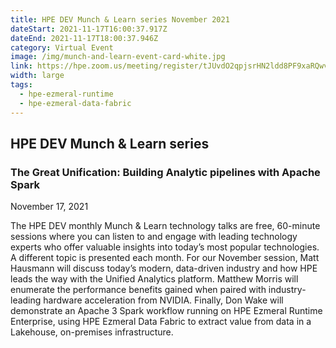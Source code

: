 ```yaml
---
title: HPE DEV Munch & Learn series November 2021
dateStart: 2021-11-17T16:00:37.917Z
dateEnd: 2021-11-17T18:00:37.946Z
category: Virtual Event
image: /img/munch-and-learn-event-card-white.jpg
link: https://hpe.zoom.us/meeting/register/tJUvdO2qpjsrHN2ldd8PF9xaRQwvoIHP9U2Y
width: large
tags:
  - hpe-ezmeral-runtime
  - hpe-ezmeral-data-fabric
---
```

## HPE DEV Munch & Learn series

### The Great Unification: Building Analytic pipelines with Apache Spark

November 17, 2021

The HPE DEV monthly Munch & Learn technology talks are free, 60-minute sessions where you can listen to and engage with leading technology experts who offer valuable insights into today’s most popular technologies. A different topic is presented each month. For our November session, Matt Hausmann will discuss today’s modern, data-driven industry and how HPE leads the way with the Unified Analytics platform. Matthew Morris will enumerate the performance benefits gained when paired with industry-leading hardware acceleration from NVIDIA. Finally, Don Wake will demonstrate an Apache 3 Spark workflow running on HPE Ezmeral Runtime Enterprise, using HPE Ezmeral Data Fabric to extract value from data in a Lakehouse, on-premises infrastructure. 